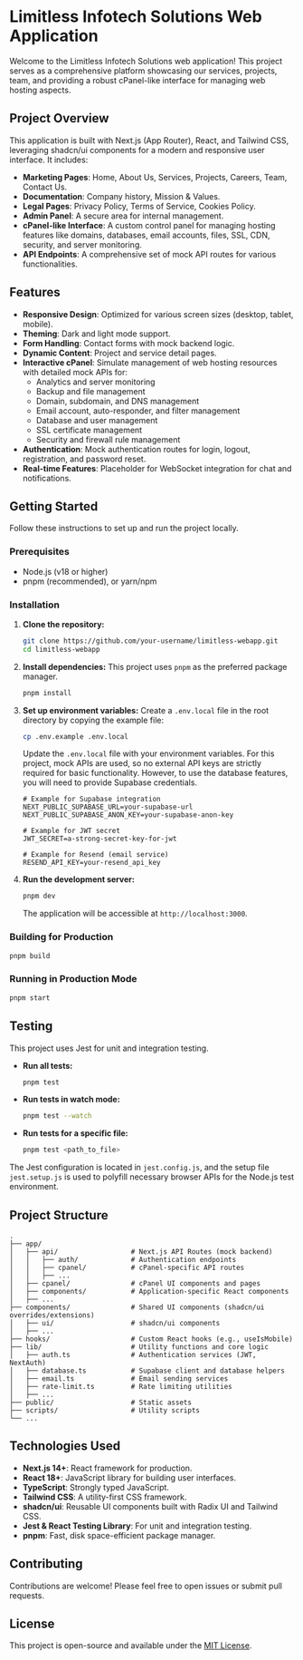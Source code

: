 # Limitless Infotech Solutions Web Application

Welcome to the Limitless Infotech Solutions web application! This project serves as a comprehensive platform showcasing our services, projects, team, and providing a robust cPanel-like interface for managing web hosting aspects.

## Project Overview

This application is built with Next.js (App Router), React, and Tailwind CSS, leveraging shadcn/ui components for a modern and responsive user interface. It includes:

-   **Marketing Pages**: Home, About Us, Services, Projects, Careers, Team, Contact Us.
-   **Documentation**: Company history, Mission & Values.
-   **Legal Pages**: Privacy Policy, Terms of Service, Cookies Policy.
-   **Admin Panel**: A secure area for internal management.
-   **cPanel-like Interface**: A custom control panel for managing hosting features like domains, databases, email accounts, files, SSL, CDN, security, and server monitoring.
-   **API Endpoints**: A comprehensive set of mock API routes for various functionalities.

## Features

-   **Responsive Design**: Optimized for various screen sizes (desktop, tablet, mobile).
-   **Theming**: Dark and light mode support.
-   **Form Handling**: Contact forms with mock backend logic.
-   **Dynamic Content**: Project and service detail pages.
-   **Interactive cPanel**: Simulate management of web hosting resources with detailed mock APIs for:
    -   Analytics and server monitoring
    -   Backup and file management
    -   Domain, subdomain, and DNS management
    -   Email account, auto-responder, and filter management
    -   Database and user management
    -   SSL certificate management
    -   Security and firewall rule management
-   **Authentication**: Mock authentication routes for login, logout, registration, and password reset.
-   **Real-time Features**: Placeholder for WebSocket integration for chat and notifications.

## Getting Started

Follow these instructions to set up and run the project locally.

### Prerequisites

-   Node.js (v18 or higher)
-   pnpm (recommended), or yarn/npm

### Installation

1.  **Clone the repository:**
    ```bash
    git clone https://github.com/your-username/limitless-webapp.git
    cd limitless-webapp
    ```

2.  **Install dependencies:**
    This project uses `pnpm` as the preferred package manager.
    ```bash
    pnpm install
    ```

3.  **Set up environment variables:**
    Create a `.env.local` file in the root directory by copying the example file:
    ```bash
    cp .env.example .env.local
    ```
    Update the `.env.local` file with your environment variables. For this project, mock APIs are used, so no external API keys are strictly required for basic functionality. However, to use the database features, you will need to provide Supabase credentials.

    ```env
    # Example for Supabase integration
    NEXT_PUBLIC_SUPABASE_URL=your-supabase-url
    NEXT_PUBLIC_SUPABASE_ANON_KEY=your-supabase-anon-key

    # Example for JWT secret
    JWT_SECRET=a-strong-secret-key-for-jwt

    # Example for Resend (email service)
    RESEND_API_KEY=your-resend_api_key
    ```

4.  **Run the development server:**
    ```bash
    pnpm dev
    ```

    The application will be accessible at `http://localhost:3000`.

### Building for Production

```bash
pnpm build
```

### Running in Production Mode

```bash
pnpm start
```

## Testing

This project uses Jest for unit and integration testing.

-   **Run all tests:**
    ```bash
    pnpm test
    ```
-   **Run tests in watch mode:**
    ```bash
    pnpm test --watch
    ```
-   **Run tests for a specific file:**
    ```bash
    pnpm test <path_to_file>
    ```

The Jest configuration is located in `jest.config.js`, and the setup file `jest.setup.js` is used to polyfill necessary browser APIs for the Node.js test environment.

## Project Structure

```
.
├── app/
│   ├── api/                  # Next.js API Routes (mock backend)
│   │   ├── auth/             # Authentication endpoints
│   │   ├── cpanel/           # cPanel-specific API routes
│   │   ├── ...
│   ├── cpanel/               # cPanel UI components and pages
│   ├── components/           # Application-specific React components
│   ├── ...
├── components/               # Shared UI components (shadcn/ui overrides/extensions)
│   ├── ui/                   # shadcn/ui components
│   ├── ...
├── hooks/                    # Custom React hooks (e.g., useIsMobile)
├── lib/                      # Utility functions and core logic
│   ├── auth.ts               # Authentication services (JWT, NextAuth)
│   ├── database.ts           # Supabase client and database helpers
│   ├── email.ts              # Email sending services
│   ├── rate-limit.ts         # Rate limiting utilities
│   ├── ...
├── public/                   # Static assets
├── scripts/                  # Utility scripts
└── ...
```

## Technologies Used

-   **Next.js 14+**: React framework for production.
-   **React 18+**: JavaScript library for building user interfaces.
-   **TypeScript**: Strongly typed JavaScript.
-   **Tailwind CSS**: A utility-first CSS framework.
-   **shadcn/ui**: Reusable UI components built with Radix UI and Tailwind CSS.
-   **Jest & React Testing Library**: For unit and integration testing.
-   **pnpm**: Fast, disk space-efficient package manager.

## Contributing

Contributions are welcome! Please feel free to open issues or submit pull requests.

## License

This project is open-source and available under the [MIT License](LICENSE).
